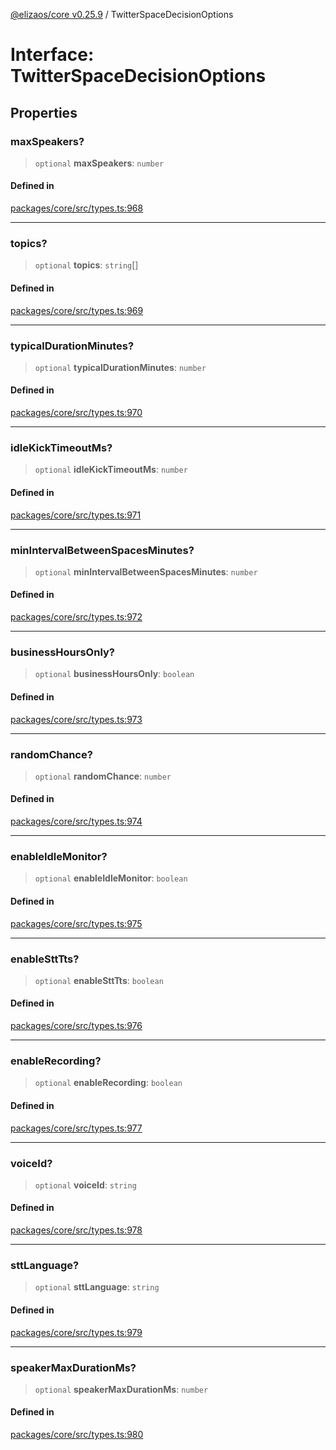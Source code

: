 [@elizaos/core v0.25.9](../index.md) / TwitterSpaceDecisionOptions

# Interface: TwitterSpaceDecisionOptions

## Properties

### maxSpeakers?

> `optional` **maxSpeakers**: `number`

#### Defined in

[packages/core/src/types.ts:968](https://github.com/elizaOS/eliza/blob/main/packages/core/src/types.ts#L968)

***

### topics?

> `optional` **topics**: `string`[]

#### Defined in

[packages/core/src/types.ts:969](https://github.com/elizaOS/eliza/blob/main/packages/core/src/types.ts#L969)

***

### typicalDurationMinutes?

> `optional` **typicalDurationMinutes**: `number`

#### Defined in

[packages/core/src/types.ts:970](https://github.com/elizaOS/eliza/blob/main/packages/core/src/types.ts#L970)

***

### idleKickTimeoutMs?

> `optional` **idleKickTimeoutMs**: `number`

#### Defined in

[packages/core/src/types.ts:971](https://github.com/elizaOS/eliza/blob/main/packages/core/src/types.ts#L971)

***

### minIntervalBetweenSpacesMinutes?

> `optional` **minIntervalBetweenSpacesMinutes**: `number`

#### Defined in

[packages/core/src/types.ts:972](https://github.com/elizaOS/eliza/blob/main/packages/core/src/types.ts#L972)

***

### businessHoursOnly?

> `optional` **businessHoursOnly**: `boolean`

#### Defined in

[packages/core/src/types.ts:973](https://github.com/elizaOS/eliza/blob/main/packages/core/src/types.ts#L973)

***

### randomChance?

> `optional` **randomChance**: `number`

#### Defined in

[packages/core/src/types.ts:974](https://github.com/elizaOS/eliza/blob/main/packages/core/src/types.ts#L974)

***

### enableIdleMonitor?

> `optional` **enableIdleMonitor**: `boolean`

#### Defined in

[packages/core/src/types.ts:975](https://github.com/elizaOS/eliza/blob/main/packages/core/src/types.ts#L975)

***

### enableSttTts?

> `optional` **enableSttTts**: `boolean`

#### Defined in

[packages/core/src/types.ts:976](https://github.com/elizaOS/eliza/blob/main/packages/core/src/types.ts#L976)

***

### enableRecording?

> `optional` **enableRecording**: `boolean`

#### Defined in

[packages/core/src/types.ts:977](https://github.com/elizaOS/eliza/blob/main/packages/core/src/types.ts#L977)

***

### voiceId?

> `optional` **voiceId**: `string`

#### Defined in

[packages/core/src/types.ts:978](https://github.com/elizaOS/eliza/blob/main/packages/core/src/types.ts#L978)

***

### sttLanguage?

> `optional` **sttLanguage**: `string`

#### Defined in

[packages/core/src/types.ts:979](https://github.com/elizaOS/eliza/blob/main/packages/core/src/types.ts#L979)

***

### speakerMaxDurationMs?

> `optional` **speakerMaxDurationMs**: `number`

#### Defined in

[packages/core/src/types.ts:980](https://github.com/elizaOS/eliza/blob/main/packages/core/src/types.ts#L980)
